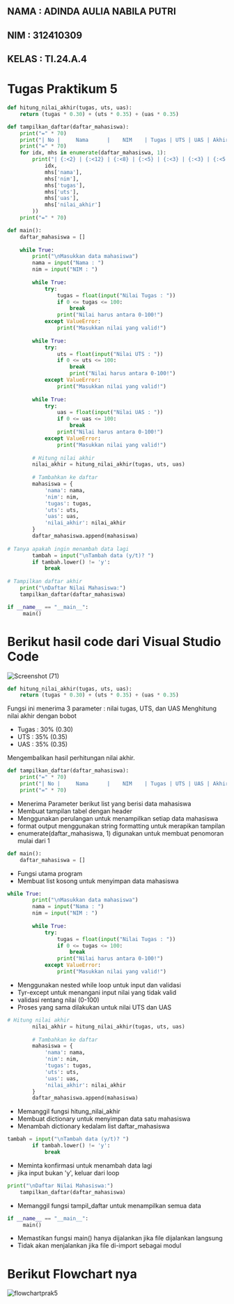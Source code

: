 ## NAMA  : ADINDA AULIA NABILA PUTRI 

## NIM   : 312410309

## KELAS : TI.24.A.4 

# Tugas Praktikum 5 

```PYTHON
def hitung_nilai_akhir(tugas, uts, uas):
    return (tugas * 0.30) + (uts * 0.35) + (uas * 0.35)

def tampilkan_daftar(daftar_mahasiswa):
    print("=" * 70)
    print("| No |     Nama      |    NIM    | Tugas | UTS | UAS | Akhir |")
    print("=" * 70)
    for idx, mhs in enumerate(daftar_mahasiswa, 1):
        print("| {:<2} | {:<12} | {:<8} | {:<5} | {:<3} | {:<3} | {:<5.2f} |".format(
            idx, 
            mhs['nama'], 
            mhs['nim'],
            mhs['tugas'],
            mhs['uts'],
            mhs['uas'],
            mhs['nilai_akhir']
        ))
    print("=" * 70)

def main():
    daftar_mahasiswa = []
    
    while True:
        print("\nMasukkan data mahasiswa")
        nama = input("Nama : ")
        nim = input("NIM : ")
        
        while True:
            try:
                tugas = float(input("Nilai Tugas : "))
                if 0 <= tugas <= 100:
                    break
                print("Nilai harus antara 0-100!")
            except ValueError:
                print("Masukkan nilai yang valid!")
        
        while True:
            try:
                uts = float(input("Nilai UTS : "))
                if 0 <= uts <= 100:
                    break
                    print("Nilai harus antara 0-100!")
            except ValueError:
                print("Masukkan nilai yang valid!")
        
        while True:
            try:
                uas = float(input("Nilai UAS : "))
                if 0 <= uas <= 100:
                    break
                print("Nilai harus antara 0-100!")
            except ValueError:
                print("Masukkan nilai yang valid!")
        
        # Hitung nilai akhir
        nilai_akhir = hitung_nilai_akhir(tugas, uts, uas)
        
        # Tambahkan ke daftar
        mahasiswa = {
            'nama': nama,
            'nim': nim,
            'tugas': tugas,
            'uts': uts,
            'uas': uas,
            'nilai_akhir': nilai_akhir
        }
        daftar_mahasiswa.append(mahasiswa)
        
# Tanya apakah ingin menambah data lagi
        tambah = input("\nTambah data (y/t)? ")
        if tambah.lower() != 'y':
            break
    
# Tampilkan daftar akhir
    print("\nDaftar Nilai Mahasiswa:")
    tampilkan_daftar(daftar_mahasiswa)

if __name__ == "__main__":
     main()
````

# Berikut hasil code dari Visual Studio Code 

   ![Screenshot (71)](https://github.com/user-attachments/assets/80f176fb-e1fb-4fd7-8c10-6943af9ef13e)


```PYTHON
def hitung_nilai_akhir(tugas, uts, uas):
    return (tugas * 0.30) + (uts * 0.35) + (uas * 0.35)
````

Fungsi ini menerima 3 parameter : nilai tugas, UTS, dan UAS 
Menghitung nilai akhir dengan bobot 
   - Tugas : 30% (0.30)
   - UTS : 35% (0.35)
   - UAS : 35% (0.35)

Mengembalikan hasil perhitungan nilai akhir.

```PYTHON
def tampilkan_daftar(daftar_mahasiswa):
    print("=" * 70)
    print("| No |     Nama      |    NIM    | Tugas | UTS | UAS | Akhir |")
    print("=" * 70)
````
- Menerima Parameter berikut list yang berisi data mahasiswa
- Membuat tampilan tabel dengan header
- Menggunakan perulangan untuk menampilkan setiap data mahasiswa
- format output menggunakan string formatting untuk merapikan tampilan
- enumerate(daftar_mahasiswa, 1) digunakan untuk membuat penomoran mulai dari 1

```PYTHON
def main():
    daftar_mahasiswa = []
````

- Fungsi utama program
- Membuat list kosong untuk menyimpan data mahasiswa

```PYTHON
while True:
        print("\nMasukkan data mahasiswa")
        nama = input("Nama : ")
        nim = input("NIM : ")
        
        while True:
            try:
                tugas = float(input("Nilai Tugas : "))
                if 0 <= tugas <= 100:
                    break
                print("Nilai harus antara 0-100!")
            except ValueError:
                print("Masukkan nilai yang valid!")
````

- Menggunakan nested while loop untuk input dan validasi
- Tyr-except untuk menangani input nilai yang tidak valid
- validasi rentang nilai (0-100)
- Proses yang sama dilakukan untuk nilai UTS dan UAS

```PYTHON
# Hitung nilai akhir
        nilai_akhir = hitung_nilai_akhir(tugas, uts, uas)
        
        # Tambahkan ke daftar
        mahasiswa = {
            'nama': nama,
            'nim': nim,
            'tugas': tugas,
            'uts': uts,
            'uas': uas,
            'nilai_akhir': nilai_akhir
        }
        daftar_mahasiswa.append(mahasiswa)
````

- Memanggil fungsi hitung_nilai_akhir
- Membuat dictionary untuk menyimpan data satu mahasiswa
- Menambah dictionary kedalam list daftar_mahasiswa

```PYTHON
tambah = input("\nTambah data (y/t)? ")
        if tambah.lower() != 'y':
            break
````

- Meminta konfirmasi untuk menambah data lagi
- jika input bukan 'y', keluar dari loop

```PYTHON
print("\nDaftar Nilai Mahasiswa:")
    tampilkan_daftar(daftar_mahasiswa)
````

- Memanggil fungsi tampil_daftar untuk menampilkan semua data

```PYTHON
if __name__ == "__main__":
     main()
````

- Memastikan fungsi main() hanya dijalankan jika file dijalankan langsung
- Tidak akan menjalankan jika file di-import sebagai modul

# Berikut Flowchart nya 

   ![flowchartprak5](https://github.com/user-attachments/assets/441d9db2-3812-41bb-a93b-3422bc8008e6)

